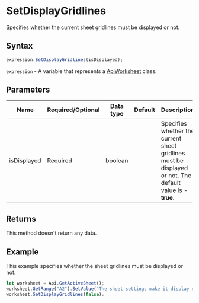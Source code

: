 # SetDisplayGridlines

Specifies whether the current sheet gridlines must be displayed or not.

## Syntax

```javascript
expression.SetDisplayGridlines(isDisplayed);
```

`expression` - A variable that represents a [ApiWorksheet](../ApiWorksheet.md) class.

## Parameters

| **Name** | **Required/Optional** | **Data type** | **Default** | **Description** |
| ------------- | ------------- | ------------- | ------------- | ------------- |
| isDisplayed | Required | boolean |  | Specifies whether the current sheet gridlines must be displayed or not. The default value is -**true**. |

## Returns

This method doesn't return any data.

## Example

This example specifies whether the sheet gridlines must be displayed or not.

```javascript editor-xlsx
let worksheet = Api.GetActiveSheet();
worksheet.GetRange("A2").SetValue("The sheet settings make it display no gridlines");
worksheet.SetDisplayGridlines(false);
```
